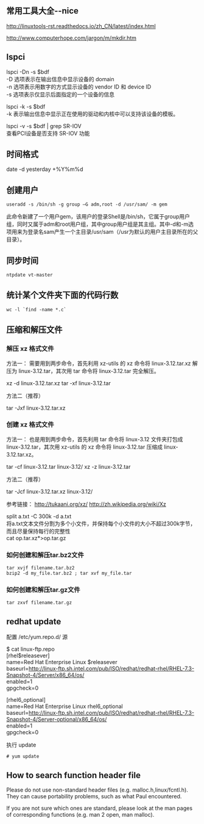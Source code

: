 
## 常用工具大全--nice ## 

http://linuxtools-rst.readthedocs.io/zh_CN/latest/index.html  

http://www.computerhope.com/jargon/m/mkdir.htm

## lspci ##
lspci -Dn -s $bdf  
-D 选项表示在输出信息中显示设备的 domain  
-n 选项表示用数字的方式显示设备的 vendor ID 和 device ID  
-s 选项表示仅显示后面指定的一个设备的信息  

lspci -k -s $bdf  
-k 表示输出信息中显示正在使用的驱动和内核中可以支持该设备的模板。

lspci -v -s $bdf | grep SR-IOV  
查看PCI设备是否支持 SR-IOV 功能

## 时间格式 ##

date -d yesterday +%Y%m%d

## 创建用户 ##

	useradd -s /bin/sh -g group –G adm,root -d /usr/sam/ -m gem

此命令新建了一个用户gem，该用户的登录Shell是/bin/sh，它属于group用户组，同时又属于adm和root用户组，其中group用户组是其主组。其中-d和-m选项用来为登录名sam产生一个主目录/usr/sam（/usr为默认的用户主目录所在的父目录）。

## 同步时间 ##
    ntpdate vt-master 

## 统计某个文件夹下面的代码行数 ##
	wc -l `find -name *.c`

## 压缩和解压文件

### 解压 xz 格式文件 ###
方法一：
需要用到两步命令，首先利用 xz-utils 的 xz 命令将 linux-3.12.tar.xz 解压为 linux-3.12.tar，其次用 tar 命令将 linux-3.12.tar 完全解压。

xz -d linux-3.12.tar.xz
tar -xf linux-3.12.tar

方法二（推荐）

tar -Jxf linux-3.12.tar.xz

### 创建 xz 格式文件 ###
方法一：
也是用到两步命令，首先利用 tar 命令将 linux-3.12 文件夹打包成 linux-3.12.tar，其次用 xz-utils 的 xz 命令将 linux-3.12.tar 压缩成 linux-3.12.tar.xz。

tar -cf linux-3.12.tar linux-3.12/
xz -z linux-3.12.tar

方法二（推荐）

tar -Jcf linux-3.12.tar.xz linux-3.12/

参考链接：
http://tukaani.org/xz/
http://zh.wikipedia.org/wiki/Xz



split a.txt -C 300k -d a.txt   
将a.txt文本文件分割为多个小文件，并保持每个小文件的大小不超过300k字节，而且尽量保持每行的完整性  
cat op.tar.xz*>op.tar.gz


### 如何创建和解压tar.bz2文件 ###
    tar xvjf filename.tar.bz2
    bzip2 -d my_file.tar.bz2 ; tar xvf my_file.tar

### 如何创建和解压tar.gz文件 ###
    tar zxvf filename.tar.gz

## redhat update ## 
配置 /etc/yum.repo.d/ 源

$ cat linux-ftp.repo  
[rhel$releasever]  
name=Red Hat Enterprise Linux $releasever  
baseurl=http://linux-ftp.sh.intel.com/pub/ISO/redhat/redhat-rhel/RHEL-7.3-Snapshot-4/Server/x86_64/os/  
enabled=1  
gpgcheck=0  

[rhel6_optional]  
name=Red Hat Enterprise Linux rhel6_optional  
baseurl=http://linux-ftp.sh.intel.com/pub/ISO/redhat/redhat-rhel/RHEL-7.3-Snapshot-4/Server-optional/x86_64/os/  
enabled=1  
gpgcheck=0  


执行 update

	# yum update

## How to search function header file ##
Please do not use non-standard header files (e.g. malloc.h,linux/fcntl.h). They can cause portability problems, such as what Paul encountered.
   
If you are not sure which ones are standard, please look at the  man pages of corresponding functions (e.g. man 2 open, man malloc).


